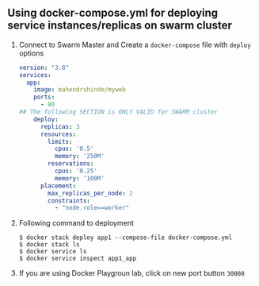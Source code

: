 ## Using docker-compose.yml for deploying service instances/replicas on swarm cluster

1.  Connect to Swarm Master and Create a `docker-compose` file with `deploy` options

    ```yml
    version: "3.8"
    services:
      app:
        image: mahendrshinde/myweb
        ports:
          - 80
    ## The following SECTION is ONLY VALID for SWARM cluster
        deploy:
          replicas: 3
          resources:
            limits:
              cpus: '0.5'
              memory: '250M'
            reservations:
              cpus: '0.25'
              memory: '100M'
          placement:
            max_replicas_per_node: 2
            constraints:
              - "node.role==worker" 
    ```

2.  Following command to deployment

    ```
    $ docker stack deploy app1 --compose-file docker-compose.yml
    $ docker stack ls
    $ docker service ls
    $ docker service inspect app1_app
    ```

3.  If you are using Docker Playgroun lab, click on new port button `30000`